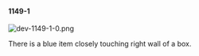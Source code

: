 #### 1149-1
![dev-1149-1-0.png](https://github.com/lil-lab/nlvr/raw/master/nlvr/dev/images/5/dev-1149-1-0.png "dev-1149-1-0.png")

There is a blue item closely touching right wall of a box.
